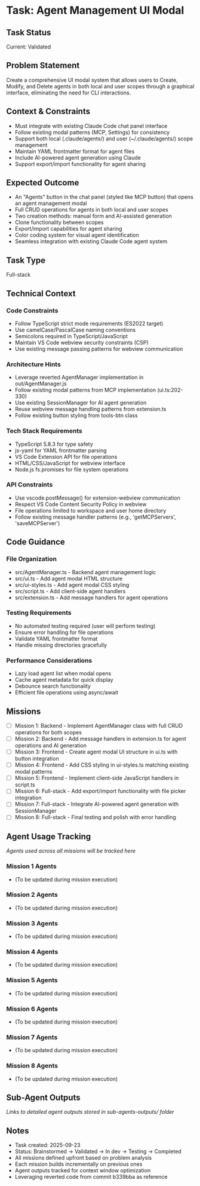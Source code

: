 # Task: Agent Management UI Modal

## Task Status
Current: Validated

## Problem Statement
Create a comprehensive UI modal system that allows users to Create, Modify, and Delete agents in both local and user scopes through a graphical interface, eliminating the need for CLI interactions.

## Context & Constraints
- Must integrate with existing Claude Code chat panel interface
- Follow existing modal patterns (MCP, Settings) for consistency
- Support both local (.claude/agents/) and user (~/.claude/agents/) scope management
- Maintain YAML frontmatter format for agent files
- Include AI-powered agent generation using Claude
- Support export/import functionality for agent sharing

## Expected Outcome
- An "Agents" button in the chat panel (styled like MCP button) that opens an agent management modal
- Full CRUD operations for agents in both local and user scopes
- Two creation methods: manual form and AI-assisted generation
- Clone functionality between scopes
- Export/import capabilities for agent sharing
- Color coding system for visual agent identification
- Seamless integration with existing Claude Code agent system

## Task Type
Full-stack

## Technical Context
### Code Constraints
- Follow TypeScript strict mode requirements (ES2022 target)
- Use camelCase/PascalCase naming conventions
- Semicolons required in TypeScript/JavaScript
- Maintain VS Code webview security constraints (CSP)
- Use existing message passing patterns for webview communication

### Architecture Hints
- Leverage reverted AgentManager implementation in out/AgentManager.js
- Follow existing modal patterns from MCP implementation (ui.ts:202-330)
- Use existing SessionManager for AI agent generation
- Reuse webview message handling patterns from extension.ts
- Follow existing button styling from tools-btn class

### Tech Stack Requirements
- TypeScript 5.8.3 for type safety
- js-yaml for YAML frontmatter parsing
- VS Code Extension API for file operations
- HTML/CSS/JavaScript for webview interface
- Node.js fs.promises for file system operations

### API Constraints
- Use vscode.postMessage() for extension-webview communication
- Respect VS Code Content Security Policy in webview
- File operations limited to workspace and user home directory
- Follow existing message handler patterns (e.g., 'getMCPServers', 'saveMCPServer')

## Code Guidance
### File Organization
- src/AgentManager.ts - Backend agent management logic
- src/ui.ts - Add agent modal HTML structure
- src/ui-styles.ts - Add agent modal CSS styling
- src/script.ts - Add client-side agent handlers
- src/extension.ts - Add message handlers for agent operations

### Testing Requirements
- No automated testing required (user will perform testing)
- Ensure error handling for file operations
- Validate YAML frontmatter format
- Handle missing directories gracefully

### Performance Considerations
- Lazy load agent list when modal opens
- Cache agent metadata for quick display
- Debounce search functionality
- Efficient file operations using async/await

## Missions
- [ ] Mission 1: Backend - Implement AgentManager class with full CRUD operations for both scopes
- [ ] Mission 2: Backend - Add message handlers in extension.ts for agent operations and AI generation
- [ ] Mission 3: Frontend - Create agent modal UI structure in ui.ts with button integration
- [ ] Mission 4: Frontend - Add CSS styling in ui-styles.ts matching existing modal patterns
- [ ] Mission 5: Frontend - Implement client-side JavaScript handlers in script.ts
- [ ] Mission 6: Full-stack - Add export/import functionality with file picker integration
- [ ] Mission 7: Full-stack - Integrate AI-powered agent generation with SessionManager
- [ ] Mission 8: Full-stack - Final testing and polish with error handling

## Agent Usage Tracking
*Agents used across all missions will be tracked here*

### Mission 1 Agents
- (To be updated during mission execution)

### Mission 2 Agents
- (To be updated during mission execution)

### Mission 3 Agents
- (To be updated during mission execution)

### Mission 4 Agents
- (To be updated during mission execution)

### Mission 5 Agents
- (To be updated during mission execution)

### Mission 6 Agents
- (To be updated during mission execution)

### Mission 7 Agents
- (To be updated during mission execution)

### Mission 8 Agents
- (To be updated during mission execution)

## Sub-Agent Outputs
*Links to detailed agent outputs stored in sub-agents-outputs/ folder*

## Notes
- Task created: 2025-09-23
- Status: Brainstormed → Validated → In dev → Testing → Completed
- All missions defined upfront based on problem analysis
- Each mission builds incrementally on previous ones
- Agent outputs tracked for context window optimization
- Leveraging reverted code from commit b339bba as reference